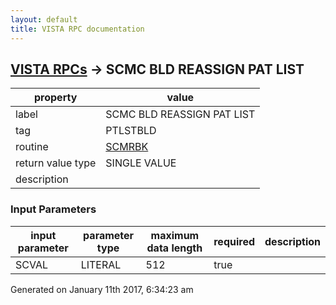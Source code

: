 ```yaml
---
layout: default
title: VISTA RPC documentation
---
```




## [VISTA RPCs](TableOfContent.md) &#8594; SCMC BLD REASSIGN PAT LIST 

 property | value 
--- | --- 
 label | SCMC BLD REASSIGN PAT LIST
 tag | PTLSTBLD
 routine | [SCMRBK](http://code.osehra.org/dox/Routine_SCMRBK_source.html)
 return value type | SINGLE VALUE
 description | 

### Input Parameters

| input parameter | parameter type | maximum data length | required | description | 
| --- | --- | --- | --- | --- | 
| SCVAL | LITERAL | 512 | true |  | 




Generated on January 11th 2017, 6:34:23 am